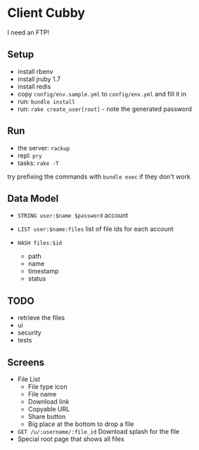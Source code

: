 # Client Cubby

I need an FTP!

## Setup

- install rbenv
- install jruby 1.7
- install redis
- copy `config/env.sample.yml` to `config/env.yml` and fill it in
- run: `bundle install`
- run: `rake create_user[root]` - note the generated password

## Run

- the server: `rackup`
- repl: `pry`
- tasks: `rake -T`

try prefixing the commands with `bundle exec` if they don't work

## Data Model

- `STRING user:$name $password`
  account

- `LIST user:$name:files`
  list of file ids for each account

- `HASH files:$id`
  - path
  - name
  - timestamp
  - status

## TODO

- retrieve the files
- ui
- security
- tests

## Screens
- File List
    - File type icon
    - File name
    - Download link
    - Copyable URL
    - Share button
    - Big place at the bottom to drop a file
- `GET /u/:username/:file_id`
  Download splash for the file
- Special root page that shows all files